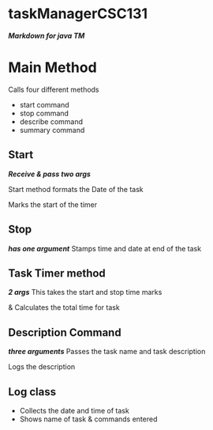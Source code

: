 # taskManagerCSC131
***Markdown for java TM***

Main Method
===========

Calls four different methods

* start command
* stop command
* describe command
* summary command

Start
--------
   ***Receive & pass two args***

Start method formats the Date of the task

Marks the start of the timer

Stop 
-------
***has one argument***
Stamps time and date at end of the task


Task Timer method
------
***2 args***
This takes the start and stop time marks

  & Calculates the total time for task
  
  
Description Command
----------
***three arguments***
Passes the task name and task description

Logs the description 


Log class
-------

* Collects the date and time of task
* Shows name of task & commands entered
